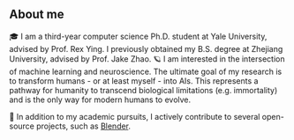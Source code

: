 ## About me
🎓 I am a third-year computer science Ph.D. student at Yale University, advised by Prof. Rex Ying. I previously obtained my B.S. degree at Zhejiang University, advised by Prof. Jake Zhao.
🪐 I am interested in the intersection of machine learning and neuroscience. The ultimate goal of my research is to transform humans - or at least myself - into AIs. This represents a pathway for humanity to transcend biological limitations (e.g. immortality) and is the only way for modern humans to evolve.

🔧 In addition to my academic pursuits, I actively contribute to several open-source projects, such as [Blender](https://projects.blender.org/Weikang-Qiu?tab=activity).
